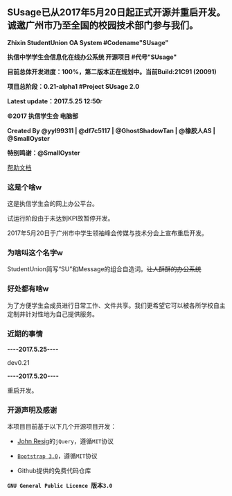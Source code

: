 ## SUsage已从2017年5月20日起正式开源并重启开发。诚邀广州市乃至全国的校园技术部门参与我们。

**Zhixin StudentUnion OA System #Codename"SUsage"**

**执信中学学生会信息化在线办公系统 开源项目 #代号"SUsage"**

**目前总体开发进度：100%，第二版本正在规划中。当前Build:21C91 (20091)**

**项目总阶段：0.21-alpha1 #Project SUsage 2.0**

**Latest update：2017.5.25 12:50**r

**©2017 执信学生会 电脑部**


**Created By @yyl99311 | @df7c5117 | @GhostShadowTan | @橡胶人AS | @SmallOyster**


**特别鸣谢：@SmallOyster**

[帮助文档](https://github.com/zhxsu/SUsage/wiki/%E5%B8%AE%E5%8A%A9%E4%B8%8E%E5%8F%8D%E9%A6%88%E4%B8%AD%E5%BF%83-%7C-Hints-&-Feedbacks)

### 这是个啥w

  这是执信学生会的网上办公平台。

  试运行阶段由于未达到KPI故暂停开发。

  2017年5月20日于广州市中学生领袖峰会传媒与技术分会上宣布重启开发。


### 为啥叫这个名字w

  StudentUnion简写“SU”和Message的组合自造词。<s>让人酥酥的办公系统</s>


### 好处都有啥w

  为了方便学生会成员进行日常工作、文件共享。我们更希望它可以被各所学校自主定制并针对性地为自己提供服务。


### 近期的事情

  **----2017.5.25----**

  dev0.21

  **----2017.5.20----**

  重启开发。


### 开源声明及感谢

  本项目目前基于以下几个开源项目开发：

* <a href="https://jquery.org/" target="_blank">John Resig</a>的`jQuery`，遵循`MIT`协议

* <a href="http://www.bootcss.com" target="_blank">`Bootstrap 3.0`</a>，遵循`MIT`协议

* Github提供的免费代码仓库


**`GNU General Public Licence `版本`3.0`**
